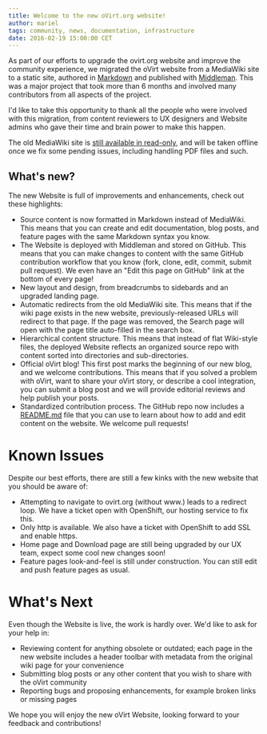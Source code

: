 ```yaml
---
title: Welcome to the new oVirt.org website!
author: mariel
tags: community, news, documentation, infrastructure
date: 2016-02-19 15:00:00 CET
---
```


As part of our efforts to upgrade the ovirt.org website and improve the community experience, we migrated the oVirt website from a MediaWiki site to a static site, authored in [Markdown](https://help.github.com/articles/basic-writing-and-formatting-syntax/) and published with [Middleman](https://middlemanapp.com/). This was a major project that took more than 6 months and involved many contributors from all aspects of the project. 

I'd like to take this opportunity to thank all the people who were involved with this migration, from content reviewers to UX designers and Website admins who gave their time and brain power to make this happen. 

The old MediaWiki site is [still available in read-only](http://old.ovirt.org/Home), and will be taken offline once we fix some pending issues, including handling PDF files and such.

## What's new?

The new Website is full of improvements and enhancements, check out these highlights:

- Source content is now formatted in Markdown instead of MediaWiki. This means that you can create and edit documentation, blog posts, and feature pages with the same Markdown syntax you know.
- The Website is deployed with Middleman and stored on GitHub. This means that you can make changes to content with the same GitHub contribution workflow that you know (fork, clone, edit, commit, submit pull request). We even have an "Edit this page on GitHub" link at the bottom of every page!
- New layout and design, from breadcrumbs to sidebards and an upgraded landing page.
- Automatic redirects from the old MediaWiki site. This means that if the wiki page exists in the new website, previously-released URLs will redirect to that page. If the page was removed, the Search page will open with the page title auto-filled in the search box.
- Hierarchical content structure. This means that instead of flat Wiki-style files, the deployed Website reflects an organized source repo with content sorted into directories and sub-directories.
- Official oVirt blog! This first post marks the beginning of our new blog, and we welcome contributions. This means that if you solved a problem with oVirt, want to share your oVirt story, or describe a cool integration, you can submit a blog post and we will provide editorial reviews and help publish your posts.
- Standardized contribution process. The GitHub repo now includes a [README.md](https://github.com/oVirt/ovirt-site/blob/master/README.md) file that you can use to learn about how to add and edit content on the website. We welcome pull requests!


Known Issues
============

Despite our best efforts, there are still a few kinks with the new website that you should be aware of:

- Attempting to navigate to ovirt.org (without www.) leads to a redirect loop. We have a ticket open with OpenShift, our hosting service to fix this.
- Only http is available. We also have a ticket with OpenShift to add SSL and enable https.
- Home page and Download page are still being upgraded by our UX team, expect some cool new changes soon!
- Feature pages look-and-feel is still under construction. You can still edit and push feature pages as usual.

What's Next
===========

Even though the Website is live, the work is hardly over. We'd like to ask for your help in:

- Reviewing content for anything obsolete or outdated; each page in the new website includes a header toolbar with metadata from the original wiki page for your convenience
- Submitting blog posts or any other content that you wish to share with the oVirt community
- Reporting bugs and proposing enhancements, for example broken links or missing pages

We hope you will enjoy the new oVirt Website, looking forward to your feedback and contributions!
